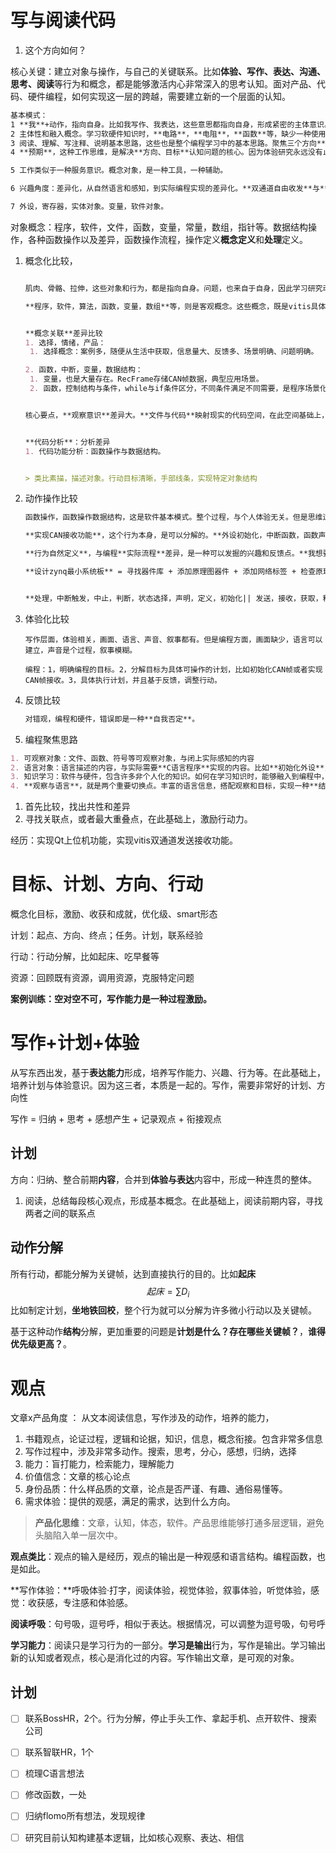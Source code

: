 # 写与阅读代码

1. 这个方向如何？



核心关键：建立对象与操作，与自己的关键联系。比如**体验、写作、表达、沟通、思考、阅读**等行为和概念，都是能够激活内心非常深入的思考认知。面对产品、代码、硬件编程，如何实现这一层的跨越，需要建立新的一个层面的认知。

```markdown
基本模式：
1 **我**+动作，指向自身。比如我写作、我表达，这些意思都指向自身，形成紧密的主体意识。即使是**体验**，**选择**等概念，指向性也非常强。这些行为执行，反馈和结果，也都指向自身。即使是**产品**概念，这种产品使用，也是通过**体验**概念与**自身**建立联系。**个人体验融入到事物中**
2 主体性和融入概念。学习软硬件知识时，**电路**，**电阻**，**函数**等，缺少一种使用体验的概念。即使有操作性概念，比如**测试电阻，摆放电容，编写函数**等，这些动作的反馈也是指向**现象**本身，是**客观的**。即，我们**行为**成为达到某种目标的工具，行为本身的**体验**被忽略。
3 阅读、理解、写注释、说明基本思路，这些也是整个编程学习中的基本思路。聚焦三个方向**客观对象信息，主体动作，体验本身**。
4 **预期**，这种工作思维，是解决**方向、目标**认知问题的核心。因为体验研究永远没有止境，这种工作研究可以量化推进、发展。

5 工作类似于一种服务意识。概念对象，是一种工具，一种辅助。

6 兴趣角度：差异化，从自然语言和感知，到实际编程实现的差异化。**双通道自由收发**与**实际实现整个过程**，差异性非常明显。这种差异，可能近似说**观察**。这种方向性意义就强，因为这种**自然观点**，相当于设计一种阶段性的**编程目标**，明确需要实现的功能。对比**想要干什么**以及**实际需要做的事情**，对比就成为一种重要的体验与反馈。

7 外设，寄存器，实体对象。变量，软件对象。

```

对象概念：程序，软件，文件，函数，变量，常量，数组，指针等。数据结构操作，各种函数操作以及差异，函数操作流程，操作定义**概念定义**和**处理**定义。

1. 概念化比较，

   ```markdown
   
   肌肉、骨骼、拉伸，这些对象和行为，都是指向自身。问题，也来自于自身，因此学习研究动力强。因此，当提到任何一个概念时，这些概念都可以快速与自身发生关系。这种**关联性**，使得心态上直接愿意接触这些内容。从**产品**角度分析，**体态**以及**认知**，都是与自身高度有关联的产品。**函数功能**，**PCB板子**，和**毕业论文**，这些对象则无法与自身建立比较直接的关联性。
   
   **程序，软件，算法，函数，变量，数组**等，则是客观概念。这些概念，既是vitis具体的对象，也是客观存在的抽象概念。在思考这些概念和知识时，是无法与自身体验建立任何体验上的联系。**观点，可能是建立联系的一种方式**。
   
   
   **概念关联**差异比较
   1. 选择，情绪，产品：
   	1. 选择概念：案例多，随便从生活中获取，信息量大、反馈多、场景明确、问题明确。
   
   2. 函数，中断，变量，数据结构：
   	1. 变量，也是大量存在。RecFrame存储CAN帧数据，典型应用场景。
   	2. 函数，控制结构与条件，while与if条件区分，不同条件满足不同需要，是程序场景化需要。
   
   
   核心要点，**观察意识**差异大。**文件与代码**映射现实的代码空间，在此空间基础上，定义或者抽象出**自然语言操作或者目标**，比如**处理CAN帧**。
   
   
   **代码分析**：分析差异
   1. 代码功能分析：函数操作与数据结构。
   
   
   > 类比素描，描述对象。行动目标清晰，手部线条，实现特定对象结构
   ```

   

2. 动作操作比较

   ```markdown
   函数操作，函数操作数据结构，这是软件基本模式。整个过程，与个人体验无关。但是思维过程，是个人相关。
   
   **实现CAN接收功能**，这个行为本身，是可以分解的。**外设初始化，中断函数，函数声明，定义以及逻辑流程**，这些都是需要包含的流程。这种流程，是以实际的编程**语句statement**呈现的。这种语言，可以通过一种**逻辑记忆**，提升理解和感知。
   
   **行为自然定义**，与编程**实际流程**差异，是一种可以发掘的兴趣和反馈点。**我想要干什么**，编程层面**实际是什么样**，并在这个过程中加深**特定概念**认识。比如**指针**与**初始化**，没有这个初始化操作，就会出现内存数据问题。
   
   **设计zynq最小系统板** = 寻找器件库 + 添加原理图器件 + 添加网络标签 + 检查原理图 + 定位问题 || 设计PCB + 布局 + 布线 + 层叠设计 + 检查 || 购买原器件 || 焊接电路 + 整理器件 ||测试电路 + 
   
   
   **处理，中断触发，中止，判断，状态选择，声明，定义，初始化|| 发送，接收，获取，释放**等，都是操作化概念，往往与个人无关。
   
   ```

   

3. 体验化比较

   ```
   写作层面，体验相关，画面、语言、声音、叙事都有。但是编程方面，画面缺少，语言可以建立，声音是个过程，叙事模糊。
   
   编程：1，明确编程的目标。2，分解目标为具体可操作的计划，比如初始化CAN帧或者实现CAN帧接收。3，具体执行计划，并且基于反馈，调整行动。
   ```

   

   

4. 反馈比较

   ```markdown
   对错观，编程和硬件，错误即是一种**自我否定**。
   ```

5.  编程聚焦思路

   ```markdown
   1. 可观察对象：文件、函数、符号等可观察对象，与闭上实际感知的内容
   2. 语言对象：语言描述的内容，与实际需要**C语言程序**实现的内容。比如**初始化外设**，与**初始化函数流程**
   3. 知识学习：软件与硬件，包含许多非个人化的知识。如何在学习知识时，能够融入到编程中，同时重要。知识是**语言**描述的结构化对象。语言好奇，现实好奇，自然这部分内容，存在一部分好奇心。
   4. **观察与语言**，就是两个重要切换点。丰富的语言信息，搭配观察和目标，实现一种**结构化聚焦**。
   ```

   



1. 首先比较，找出共性和差异
2. 寻找关联点，或者最大重叠点，在此基础上，激励行动力。





经历：实现Qt上位机功能，实现vitis双通道发送接收功能。







# 目标、计划、方向、行动

概念化目标，激励、收获和成就，优化级、smart形态

计划：起点、方向、终点；任务。计划，联系经验

行动：行动分解，比如起床、吃早餐等

资源：回顾既有资源，调用资源，克服特定问题

**案例训练：空对空不可，写作能力是一种过程激励。**









# 写作+计划+体验

从写东西出发，基于**表达能力**形成，培养写作能力、兴趣、行为等。在此基础上，培养计划与体验意识。因为这三者，本质是一起的。写作，需要非常好的计划、方向性



写作 = 归纳 + 思考 + 感想产生 + 记录观点 + 衔接观点 



## 计划

方向：归纳、整合前期**内容**，合并到**体验与表达**内容中，形成一种连贯的整体。

1. 阅读，总结每段核心观点，形成基本概念。在此基础上，阅读前期内容，寻找两者之间的联系点



## 动作分解

所有行动，都能分解为关键帧，达到直接执行的目的。比如**起床** 
$$
起床 = \sum D_i
$$
比如制定计划，**坐地铁回校**，整个行为就可以分解为许多微小行动以及关键帧。



基于这种动作**结构**分解，更加重要的问题是**计划是什么？存在哪些关键帧？**，**谁得优先级更高？**。







# 观点

文章x产品角度 ： 从文本阅读信息，写作涉及的动作，培养的能力，

1. 书籍观点，论证过程，逻辑和论据，知识，信息，概念衔接。包含非常多信息
2. 写作过程中，涉及非常多动作。搜索，思考，分心，感想，归纳，选择
3. 能力：盲打能力，检索能力，理解能力
4. 价值信念：文章的核心论点
5. 身份品质：什么样品质的文章，论点是否严谨、有趣、通俗易懂等。
6. 需求体验：提供的观感，满足的需求，达到什么方向。

> **产品化思维**：文章，认知，体态，软件。产品思维能够打通多层逻辑，避免头脑陷入单一层次中。

**观点类比**：观点的输入是经历，观点的输出是一种观感和语言结构。编程函数，也是如此。

**写作体验：**呼吸体验·打字，阅读体验，视觉体验，叙事体验，听觉体验，感觉：收获感，专注感和体验感。

**阅读呼吸**：句号吸，逗号呼，相似于表达。根据情况，可以调整为逗号吸，句号呼

**学习能力**：阅读只是学习行为的一部分。**学习是输出**行为，写作是输出。学习输出新的认知或者观点，核心是消化过的内容。写作输出文章，是可观的对象。



## 计划

- [ ] 联系BossHR，2个。行为分解，停止手头工作、拿起手机、点开软件、搜索公司

- [ ] 联系智联HR，1个

- [ ] 梳理C语言想法

- [ ] 修改函数，一处

- [ ] 归纳flomo所有想法，发现规律

- [ ] 研究目前认知构建基本逻辑，比如核心观察、表达、相信

  

